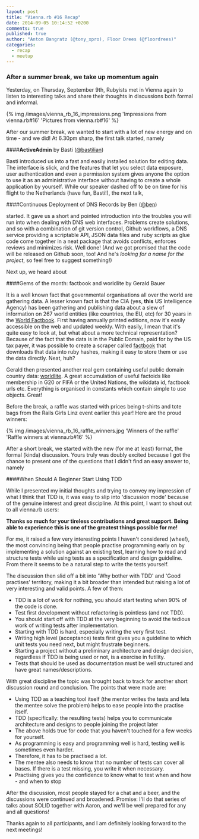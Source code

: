 ```yaml
---
layout: post
title: "Vienna.rb #16 Recap"
date: 2014-09-05 10:14:52 +0200
comments: true
published: true
author: "Anton Bangratz (@tony_xpro), Floor Drees (@floordrees)"
categories:
  - recap
  - meetup
---
```

### After a summer break, we take up momentum again

Yesterday, on Thursday, September 9th, Rubyists met in Vienna again to listen to interesting talks and share their
thoughts in discussions both formal and informal.

{% img /images/vienna_rb_16_impressions.png 'Impressions from vienna.rb#16' 'Pictures from vienna.rb#16' %}
<!-- more -->
After our summer break, we wanted to start with a lot of new energy and on time - and we did! At 6.30pm sharp, the first
talk started, namely

####__ActiveAdmin__ by Basti ([@bastilian](https://twitter.com/bastilian))

Basti introduced us into a fast and easily installed solution for editing data. The interface is slick, and the features
that let you select data exposure, user authentication and even a permission system gives anyone the option to use it as
an administrative interface without having to create a whole application by yourself. While our speaker dashed off to be
on time for his flight to the Netherlands (have fun, Basti!), the next talk,

####Continuous Deployment of DNS Records by Ben ([@ben](https://www.twitter.com/beanieboi))

started. It gave us a short and pointed introduction into the troubles you will run into when dealing with DNS web
interfaces. Problems create solutions, and so with a combination of git version control, Github workflows, a DNS service
providing a scriptable API, JSON data files and ruby scripts as glue code come together in a neat package that avoids
conflicts, enforces reviews and minimizes risk. Well done! (And we got promised that the code will be released on Github
soon, too! And he's _looking for a name for the project_, so feel free to suggest something!)

Next up, we heard about

####Gems of the month: factbook and worldlite by Gerald Bauer

It is a well known fact that governmental organisations all over the world are gathering data. A lesser known fact is
that the CIA (yes, **this** US Intelligence Agency) has been gathering and publishing data about a slew of information
on 267 world entities (like countries, the EU, etc) for 30 years in the [World
Factbook](https://www.cia.gov/library/publications/the-world-factbook/). First having annually printed editions, now
it's easily accessible on the web and updated weekly. With easily, I mean that it's quite easy to look at, but what
about a more technical representation? Because of the fact that the data is in the Public Domain, paid for by the
US tax payer, it was possible to create a scraper called [factbook](https://github.com/worlddb/factbook.ruby) that
downloads that data into ruby hashes, making it easy to store them or use the data directly. Neat, huh?

Gerald then presented another real gem containing useful public domain country data:
[worldlite](https://github.com/worlddb/world.lite.ruby). A great accumulation of useful factoids like membership in G20
or FIFA or the United Nations, the wikidata id, factbook urls etc. Everything is organised in constants which contain
simple to use objects. Great!

Before the break, a raffle was started with prices being t-shirts and tote bags from the Rails Girls Linz event earlier
this year! Here are the proud winners:

{% img /images/vienna_rb_16_raffle_winners.jpg 'Winners of the raffle' 'Raffle winners at vienna.rb#16' %}

After a short break, we started with the new (for me at least) format, the formal (kinda) discussion. Yours truly was
doubly excited because I got the chance to present one of the questions that I didn't find an easy answer to, namely

####When Should A Beginner Start Using TDD

While I presented my initial thoughts and trying to convey my impression of what I think that TDD is, it was easy to
slip into 'discussion mode' because of the genuine interest and great discipline. At this point, I want to shout out to
all vienna.rb users:

__Thanks so much for your tireless contributions and great support. Being able to experience this is one of the greatest
things possible for me!__

For me, it raised a few very interesting points I haven't considered (whee!), the most convincing being that people
practise programming early on by implementing a solution against an existing test, learning how to read and structure
tests while using tests as a specification and design guideline. From there it seems to be a natural step to write the
tests yourself.

The discussion then slid off a bit into 'Why bother with TDD' and 'Good practises' territory, making it a bit broader
than intended but raising a lot of very interesting and valid points. A few of them:

  - TDD is a lot of work for nothing, you should start testing when 90% of the code is done.
  - Test first development without refactoring is pointless (and not TDD).
  - You should start off with TDD at the very beginning to avoid the tedious work of writing tests after implementation.
  - Starting with TDD is hard, especially writing the very first test.
  - Writing high level (acceptance) tests first gives you a guideline to which unit tests you need next, but might
    frustrate beginners.
  - Starting a project without a preliminary architecture and design decision, regardless if TDD is being used or not,
    is a exercise in futility.
  - Tests that should be used as documentation must be well structured and have great names/descriptions.

With great discipline the topic was brought back to track for another short discussion round and conclusion. The points
that were made are:

  - Using TDD as a teaching tool itself (the mentor writes the tests and lets the mentee solve the problem) helps to
    ease people into the practise itself.
  - TDD (specifically: the resulting tests) helps you to communicate architecture and designs to people joining the
    project later
  - The above holds true for code that you haven't touched for a few weeks for yourself.
  - As programming is easy and programming well is hard, testing well is sometimes even harder.
  - Therefore, it has to be practised a lot.
  - The mentee also needs to know that no number of tests can cover all bases. If there is a test missing, you write it
    when necessary.
  - Practising gives you the confidence to know what to test when and how - and when to stop

After the discussion, most people stayed for a chat and a beer, and the discussions were continued and broadened.
Promise: I'll do that series of talks about SOLID together with Aaron, and we'll be well prepared for any and all
questions!

Thanks again to all participants, and I am definitely looking forward to the next meetings!
